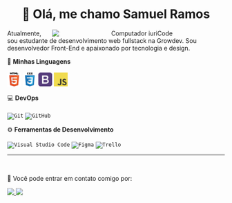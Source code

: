 <h1 align="center">👋 Olá, me chamo Samuel Ramos</h1>

<p align="center">
  <img src="https://raw.githubusercontent.com/MicaelliMedeiros/micaellimedeiros/master/image/computer-illustration.png" min-width="400px" max-width="400px" width="400px" align="right" alt="Computador iuriCode">
</p>

<p align="left">
  Atualmente, sou estudante de desenvolvimento web fullstack na Growdev.
  Sou desenvolvedor Front-End e apaixonado por tecnologia e design.
</p>

<p align="left">
  🚀 <strong>Minhas Linguagens</strong> <br><br>
  <code><img height="32" src="https://raw.githubusercontent.com/github/explore/80688e429a7d4ef2fca1e82350fe8e3517d3494d/topics/html/html.png" alt="HTML5"/></code>
  <code><img height="32" src="https://raw.githubusercontent.com/github/explore/80688e429a7d4ef2fca1e82350fe8e3517d3494d/topics/css/css.png" alt="CSS"/></code>
  <code><img height="32" src="https://raw.githubusercontent.com/github/explore/80688e429a7d4ef2fca1e82350fe8e3517d3494d/topics/bootstrap/bootstrap.png" alt="Bootstrap"/></code>
  <code><img height="32" src="https://raw.githubusercontent.com/github/explore/80688e429a7d4ef2fca1e82350fe8e3517d3494d/topics/javascript/javascript.png" alt="Javascript"/></code>
</p>

<p align="left">
  💻 <strong>DevOps</strong> <br><br>
  <code><img height="32" src="https://img.shields.io/badge/-Git-333333?style=flat&logo=git" alt="Git"/></code>
  <code><img height="32" src="https://img.shields.io/badge/-GitHub-333333?style=flat&logo=github" alt="GitHub"/></code>
</p>

<p align="left">
  ⚙️ <strong>Ferramentas de Desenvolvimento</strong> <br><br>
  <code><img height="32" src="https://img.shields.io/badge/-Visual%20Studio%20Code-333333?style=flat&logo=visual-studio-code&logoColor=007ACC" alt="Visual Studio Code"/></code>
  <code><img height="32" src="https://img.shields.io/badge/-Figma-333333?style=flat&logo=figma&logoColor=007ACC" alt="Figma"/></code>
  <code><img height="32" src="https://img.shields.io/badge/-Trello-333333?style=flat&logo=trello&logoColor=007ACC" alt="Trello"/></code>
</p>

<hr>
<br>

<p align="left">
  💌 Você pode entrar em contato comigo por:
</p>

<p align="left">
  <a href="mailto:progsamu@gmail.com" alt="Gmail">
    <img src="https://img.shields.io/badge/-Gmail-FF0000?style=flat-square&labelColor=FF0000&logo=gmail&logoColor=white" />
  </a>
  <a href="https://www.linkedin.com/in/samuel-ramos-dev/" alt="Linkedin">
    <img src="https://img.shields.io/badge/-LinkedIn-0e76a8?style=flat-square&logo=Linkedin&logoColor=white"/>
  </a>
</p>
